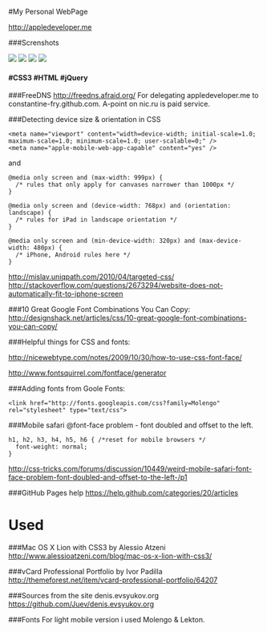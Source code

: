 #My Personal WebPage

http://appledeveloper.me

###Screnshots

![](https://raw.github.com/Constantine-Fry/constantine-fry.github.com/master/screenshots/1.png)
![](https://raw.github.com/Constantine-Fry/constantine-fry.github.com/master/screenshots/2.png)
![](https://raw.github.com/Constantine-Fry/constantine-fry.github.com/master/screenshots/3.png)
![](https://raw.github.com/Constantine-Fry/constantine-fry.github.com/master/screenshots/4.png)


#### #CSS3 #HTML #jQuery

###FreeDNS
http://freedns.afraid.org/
For delegating appledeveloper.me to constantine-fry.github.com. A-point on nic.ru is paid service.

###Detecting device size & orientation in CSS

	<meta name="viewport" content="width=device-width; initial-scale=1.0; maximum-scale=1.0; minimum-scale=1.0; user-scalable=0;" />
	<meta name="apple-mobile-web-app-capable" content="yes" />
and

	@media only screen and (max-width: 999px) {
	  /* rules that only apply for canvases narrower than 1000px */
	}

	@media only screen and (device-width: 768px) and (orientation: landscape) {
	  /* rules for iPad in landscape orientation */
	}

	@media only screen and (min-device-width: 320px) and (max-device-width: 480px) {
	  /* iPhone, Android rules here */
	}
http://mislav.uniqpath.com/2010/04/targeted-css/
http://stackoverflow.com/questions/2673294/website-does-not-automatically-fit-to-iphone-screen





###10 Great Google Font Combinations You Can Copy:
http://designshack.net/articles/css/10-great-google-font-combinations-you-can-copy/


###Helpful things for CSS and fonts:

http://nicewebtype.com/notes/2009/10/30/how-to-use-css-font-face/

http://www.fontsquirrel.com/fontface/generator

###Adding fonts from Goole Fonts:

	<link href="http://fonts.googleapis.com/css?family=Molengo" rel="stylesheet" type="text/css">


###Mobile safari @font-face problem - font doubled and offset to the left.

	h1, h2, h3, h4, h5, h6 { /*reset for mobile browsers */
  	  font-weight: normal;
	}
http://css-tricks.com/forums/discussion/10449/weird-mobile-safari-font-face-problem-font-doubled-and-offset-to-the-left-/p1

###GitHub Pages help
https://help.github.com/categories/20/articles


Used
==

###Mac OS X Lion with CSS3 by Alessio Atzeni
http://www.alessioatzeni.com/blog/mac-os-x-lion-with-css3/

###vCard Professional Portfolio by Ivor Padilla
http://themeforest.net/item/vcard-professional-portfolio/64207

###Sources from the site denis.evsyukov.org
https://github.com/Juev/denis.evsyukov.org

###Fonts
For light mobile version i used Molengo & Lekton.



